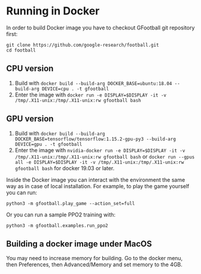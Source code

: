 # Running in Docker #
In order to build Docker image you have to checkout GFootball git repository first:

```
git clone https://github.com/google-research/football.git
cd football
```

## CPU version
1. Build with `docker build --build-arg DOCKER_BASE=ubuntu:18.04 --build-arg DEVICE=cpu . -t gfootball`
1. Enter the image with `docker run -e DISPLAY=$DISPLAY -it -v /tmp/.X11-unix:/tmp/.X11-unix:rw gfootball bash`

## GPU version
1. Build with `docker build --build-arg DOCKER_BASE=tensorflow/tensorflow:1.15.2-gpu-py3 --build-arg DEVICE=gpu . -t gfootball`
1. Enter the image with `nvidia-docker run -e DISPLAY=$DISPLAY -it -v /tmp/.X11-unix:/tmp/.X11-unix:rw gfootball bash` or `docker run --gpus all -e DISPLAY=$DISPLAY -it -v /tmp/.X11-unix:/tmp/.X11-unix:rw gfootball bash` for docker 19.03 or later.

Inside the Docker image you can interact with the environment the same way as in case of local installation.
For example, to play the game yourself you can run:

```
python3 -m gfootball.play_game --action_set=full
```

Or you can run a sample PPO2 training with:

```
python3 -m gfootball.examples.run_ppo2
```

## Building a docker image under MacOS

You may need to increase memory for building. Go to the docker menu, then
Preferences, then Advanced/Memory and set memory to the 4GB.
